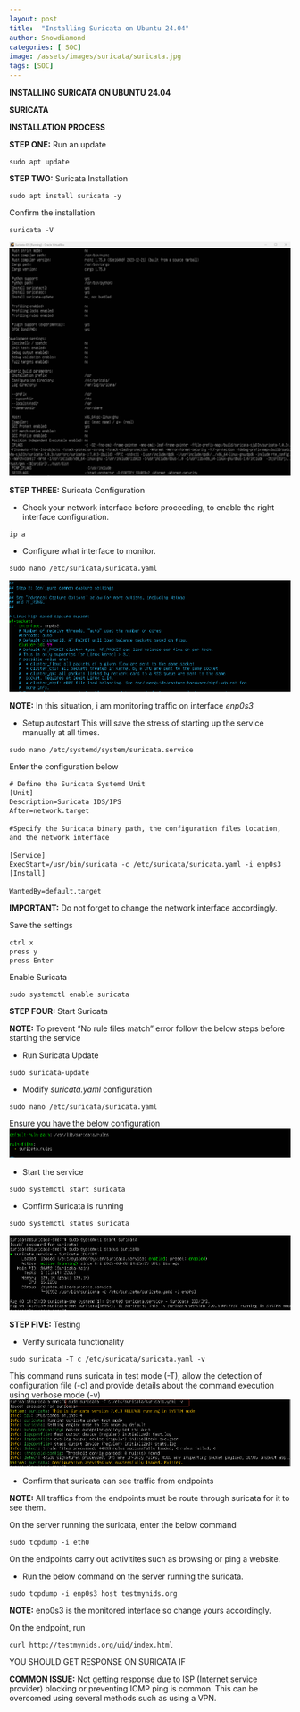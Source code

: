 ```yaml
---
layout: post
title:  "Installing Suricata on Ubuntu 24.04"
author: Snowdiamond
categories: [ SOC]
image: /assets/images/suricata/suricata.jpg
tags: [SOC]
---
```

**INSTALLING SURICATA ON UBUNTU 24.04**

**SURICATA**

**INSTALLATION PROCESS**

**STEP ONE:** Run an update

```
sudo apt update
```

**STEP TWO:** Suricata Installation

```
sudo apt install suricata -y
```

Confirm the installation

```
suricata -V
```
!["Suricata"](/assets/images/suricata/suricata-confirmation.png)
 
**STEP THREE:** Suricata Configuration

- Check your network interface before proceeding, to enable the right interface configuration.
```
ip a
```

- Configure what interface to monitor.
```
sudo nano /etc/suricata/suricata.yaml
```
!["Suricata"](/assets/images/suricata/interface-configuration.png)

**NOTE:** In this situation, i am monitoring traffic on interface *enp0s3*

- Setup autostart
This will save the stress of starting up the service manually at all times. 

```
sudo nano /etc/systemd/system/suricata.service
```
Enter the configuration below

```
# Define the Suricata Systemd Unit
[Unit]
Description=Suricata IDS/IPS
After=network.target

#Specify the Suricata binary path, the configuration files location, and the network interface

[Service]
ExecStart=/usr/bin/suricata -c /etc/suricata/suricata.yaml -i enp0s3
[Install]

WantedBy=default.target
```
**IMPORTANT:** Do not forget to change the network interface accordingly.

Save the settings 
```
ctrl x
press y
press Enter
```

Enable Suricata
```
sudo systemctl enable suricata
```

**STEP FOUR:** Start Suricata

**NOTE:** To prevent “No rule files match” error follow the below steps before starting the service

- Run Suricata Update
```
sudo suricata-update
```

- Modify *suricata.yaml* configuration
```
sudo nano /etc/suricata/suricata.yaml
```
Ensure you have the below configuration
!["suricata"](/assets/images/suricata/rule-path-modification.png)

- Start the service
```
sudo systemctl start suricata
```

- Confirm Suricata is running 
```
sudo systemctl status suricata
```
!["Suricata"](/assets/images/suricata/suricata-running-confirmation.png)

**STEP FIVE:** Testing

- Verify suricata functionality
```
sudo suricata -T c /etc/suricata/suricata.yaml -v
```
This command runs suricata in test mode (-T), allow the detection of configuration file (-c) and provide details about the command execution using verbose mode (-v)
!["suricata"](/assets/images/suricata/suricata-test-check.png)

- Confirm that suricata can see traffic from endpoints 

**NOTE:** All traffics from the endpoints must be route through suricata for it to see them.

On the server running the suricata, enter the below command
```
sudo tcpdump -i eth0
```

On the endpoints carry out activitites such as browsing or ping a website. 

- Run the below command on the server running the suricata.
```
sudo tcpdump -i enp0s3 host testmynids.org
```
**NOTE:** enp0s3 is the monitored interface so change yours accordingly.

On the endpoint, run
```
curl http://testmynids.org/uid/index.html
```
YOU SHOULD GET RESPONSE ON SURICATA IF

**COMMON ISSUE:** Not getting response due to ISP (Internet service provider) blocking or preventing ICMP ping is common. This can be overcomed using several methods such as using a VPN.

